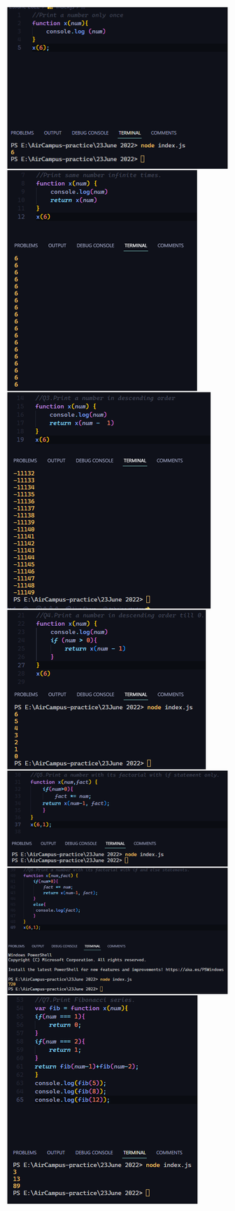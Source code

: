 <img src="ques1.png">
<img src="ques2.png">
<img src="ques3.png">
<img src="ques4.png">
<img src="ques5.png">
<img src="ques6.png">
<img src="ques7.png">